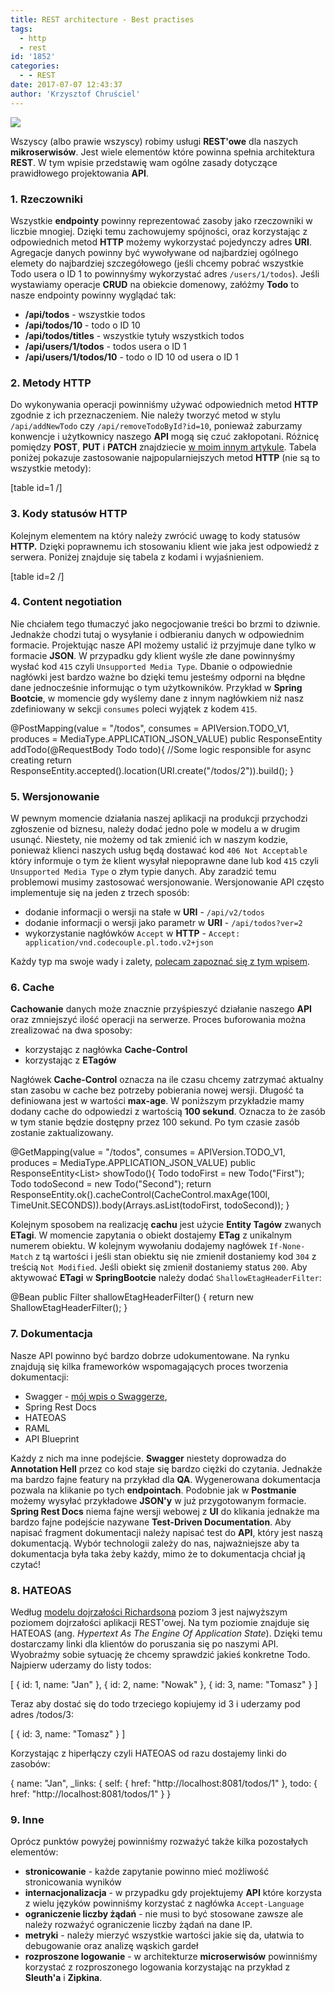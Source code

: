 ```yaml
---
title: REST architecture - Best practises
tags:
  - http
  - rest
id: '1852'
categories:
  - - REST
date: 2017-07-07 12:43:37
author: 'Krzysztof Chruściel'
---
```


[![](http://codecouple.pl/wp-content/uploads/2017/06/restLogo.png)](http://codecouple.pl/wp-content/uploads/2017/06/restLogo.png)

Wszyscy (albo prawie wszyscy) robimy usługi **REST'owe** dla naszych **mikroserwisów**.  Jest wiele elementów które powinna spełnia architektura **REST**. W tym wpisie przedstawię wam ogólne zasady dotyczące prawidłowego projektowania **API**.
<!-- more -->
### 1. Rzeczowniki

Wszystkie **endpointy** powinny reprezentować zasoby jako rzeczowniki w liczbie mnogiej. Dzięki temu zachowujemy spójności, oraz korzystając z odpowiednich metod **HTTP** możemy wykorzystać pojedynczy adres **URI**. Agregacje danych powinny być wywoływane od najbardziej ogólnego elemety do najbardziej szczegółowego (jeśli chcemy pobrać wszystkie Todo usera o ID 1 to powinnyśmy wykorzystać adres `/users/1/todos`).  Jeśli wystawiamy operacje **CRUD** na obiekcie domenowy, załóżmy **Todo** to nasze endpointy powinny wyglądać tak:

*   **/api/todos** - wszystkie todos
*   **/api/todos/10** - todo o ID 10
*   **/api/todos/titles** - wszystkie tytuły wszystkich todos
*   **/api/users/1/todos** - todos usera o ID 1
*   **/api/users/1/todos/10** - todo o ID 10 od usera o ID 1

### 2. Metody HTTP

Do wykonywania operacji powinniśmy używać odpowiednich metod **HTTP** zgodnie z ich przeznaczeniem. Nie należy tworzyć metod w stylu `/api/addNewTodo` czy `/api/removeTodoById?id=10`, ponieważ zaburzamy konwencje i użytkownicy naszego **API** mogą się czuć zakłopotani. Różnicę pomiędzy **POST**, **PUT** i **PATCH** znajdziecie [w moim innym artykule](http://codecouple.pl/2017/06/09/15-spring-boot-post-put-czy-patch/). Tabela poniżej pokazuje zastosowanie najpopularniejszych metod **HTTP** (nie są to wszystkie metody):

\[table id=1 /\]

### 3\. Kody statusów HTTP

Kolejnym elementem na który należy zwrócić uwagę to kody statusów **HTTP.** Dzięki poprawnemu ich stosowaniu klient wie jaka jest odpowiedź z serwera. Poniżej znajduje się tabela z kodami i wyjaśnieniem.

\[table id=2 /\]

### 4. Content negotiation

Nie chciałem tego tłumaczyć jako negocjowanie treści bo brzmi to dziwnie. Jednakże chodzi tutaj o wysyłanie i odbieraniu danych w odpowiednim formacie. Projektując nasze API możemy ustalić iż przyjmuje dane tylko w formacie **JSON**. W przypadku gdy klient wyśle złe dane powinnyśmy wysłać kod `415` czyli `Unsupported Media Type`. Dbanie o odpowiednie nagłówki jest bardzo ważne bo dzięki temu jesteśmy odporni na błędne dane jednocześnie informując o tym użytkowników. Przykład w **Spring Bootcie**, w momencie gdy wyślemy dane z innym nagłówkiem niż nasz zdefiniowany w sekcji `consumes` poleci wyjątek z kodem `415`.

@PostMapping(value = "/todos",
        consumes = APIVersion.TODO\_V1,
        produces = MediaType.APPLICATION\_JSON\_VALUE)
public ResponseEntity<Void> addTodo(@RequestBody Todo todo){
    //Some logic responsible for async creating
    return ResponseEntity.accepted().location(URI.create("/todos/2")).build();
}

### 5. Wersjonowanie

W pewnym momencie działania naszej aplikacji na produkcji przychodzi zgłoszenie od biznesu, należy dodać jedno pole w modelu a w drugim usunąć. Niestety, nie możemy od tak zmienić ich w naszym kodzie, ponieważ klienci naszych usług będą dostawać kod `406 Not Acceptable` który informuje o tym że klient wysyłał niepoprawne dane lub kod `415` czyli `Unsupported Media Type`  o złym typie danych. Aby zaradzić temu problemowi musimy zastosować wersjonowanie. Wersjonowanie API często implementuje się na jeden z trzech sposób:

*   dodanie informacji o wersji na stałe w **URI** - `/api/v2/todos`
*   dodanie informacji o wersji jako parametr w **URI** - `/api/todos?ver=2`
*   wykorzystanie nagłówków `Accept` w **HTTP** - `Accept: application/vnd.codecouple.pl.todo.v2+json`

Każdy typ ma swoje wady i zalety, [polecam zapoznać się z tym wpisem](http://allegro.tech/2015/01/Content-headers-or-how-to-version-api.html).

### 6. Cache

**Cachowanie** danych może znacznie przyśpieszyć działanie naszego **API** oraz zmniejszyć ilość operacji na serwerze. Proces buforowania można zrealizować na dwa sposoby:

*   korzystając z nagłówka **Cache-Control**
*   korzystając z **ETagów**

Nagłówek **Cache-Control** oznacza na ile czasu chcemy zatrzymać aktualny stan zasobu w cache bez potrzeby pobierania nowej wersji. Długość ta definiowana jest w wartości **max-age**. W poniższym przykładzie mamy dodany cache do odpowiedzi z wartością **100 sekund**. Oznacza to że zasób w tym stanie będzie dostępny przez 100 sekund. Po tym czasie zasób zostanie zaktualizowany.

@GetMapping(value = "/todos",
        consumes = APIVersion.TODO\_V1,
        produces = MediaType.APPLICATION\_JSON\_VALUE)
public ResponseEntity<List<Todo>> showTodo(){
    Todo todoFirst = new Todo("First");
    Todo todoSecond = new Todo("Second");
    return ResponseEntity.ok().cacheControl(CacheControl.maxAge(100l, TimeUnit.SECONDS)).body(Arrays.asList(todoFirst, todoSecond));
}

Kolejnym sposobem na realizację **cachu** jest użycie **Entity Tagów** zwanych **ETagi**. W momencie zapytania o obiekt dostajemy **ETag** z unikalnym numerem obiektu. W kolejnym wywołaniu dodajemy nagłówek `If-None-Match` z tą wartości i jeśli stan obiektu się nie zmienił dostaniemy kod `304` z treścią `Not Modified`. Jeśli obiekt się zmienił dostaniemy status `200`. Aby aktywować **ETagi** w **SpringBootcie** należy dodać `ShallowEtagHeaderFilter`:

@Bean
public Filter shallowEtagHeaderFilter() {
    return new ShallowEtagHeaderFilter();
}

### 7\. Dokumentacja

Nasze API powinno być bardzo dobrze udokumentowane. Na rynku znajdują się kilka frameworków wspomagających proces tworzenia dokumentacji:

*   Swagger - [mój wpis o Swaggerze](http://codecouple.pl/2017/01/07/9-spring-boot-swagger2-dokumentujemy-api/),
*   Spring Rest Docs
*   HATEOAS
*   RAML
*   API Blueprint

Każdy z nich ma inne podejście. **Swagger** niestety doprowadza do **Annotation Hell** przez co kod staje się bardzo ciężki do czytania. Jednakże ma bardzo fajne featury na przykład dla **QA**. Wygenerowana dokumentacja pozwala na klikanie po tych **endpointach**. Podobnie jak w **Postmanie** możemy wysyłać przykładowe **JSON'y** w już przygotowanym formacie. **Spring Rest Docs** niema fajne wersji webowej z **UI** do klikania jednakże ma bardzo fajne podejście nazywane **Test-Driven Documentation**. Aby napisać fragment dokumentacji należy napisać test do **API**, który jest naszą dokumentacją. Wybór technologii zależy do nas, najważniejsze aby ta dokumentacja była taka żeby każdy, mimo że to dokumentacja chciał ją czytać!

### 8\. HATEOAS

Według [modelu dojrzałości Richardsona](https://martinfowler.com/articles/richardsonMaturityModel.html) poziom 3 jest najwyższym poziomem dojrzałości aplikacji REST'owej. Na tym poziomie znajduje się HATEOAS (ang. _Hypertext As The Engine Of Application State_). Dzięki temu dostarczamy linki dla klientów do poruszania się po naszymi API. Wyobraźmy sobie sytuację że chcemy sprawdzić jakieś konkretne Todo. Najpierw uderzamy do listy todos:

\[
    {
        id: 1,
                name: "Jan"
    },
    {
        id: 2,
                name: "Nowak"
    },
    {
        id: 3,
                name: "Tomasz"
    }
\]

Teraz aby dostać się do todo trzeciego kopiujemy id 3 i uderzamy pod adres /todos/3:

\[
   {
        id: 3,
                name: "Tomasz"
    }
\]

Korzystając z hiperłączy czyli HATEOAS od razu dostajemy linki do zasobów:

{
    name: "Jan",
            \_links: {
    self: {
        href: "http://localhost:8081/todos/1"
    },
    todo: {
        href: "http://localhost:8081/todos/1"
    }
}

### 9. Inne

Oprócz punktów powyżej powinniśmy rozważyć także kilka pozostałych elementów:

*   **stronicowanie** - każde zapytanie powinno mieć możliwość stronicowania wyników
*   **internacjonalizacja** \- w przypadku gdy projektujemy **API** które korzysta z wielu języków powinniśmy korzystać z nagłówka `Accept-Language`
*   **ograniczenie liczby żądań** - nie musi to być stosowane zawsze ale należy rozważyć ograniczenie liczby żądań na dane IP.
*   **metryki** - należy mierzyć wszystkie wartości jakie się da, ułatwia to debugowanie oraz analizę wąskich gardeł
*   **rozproszone logowanie** - w architekturze **microserwisów** powinniśmy korzystać z rozproszonego logowania korzystając na przykład z **Sleuth'a** i **Zipkina**.
